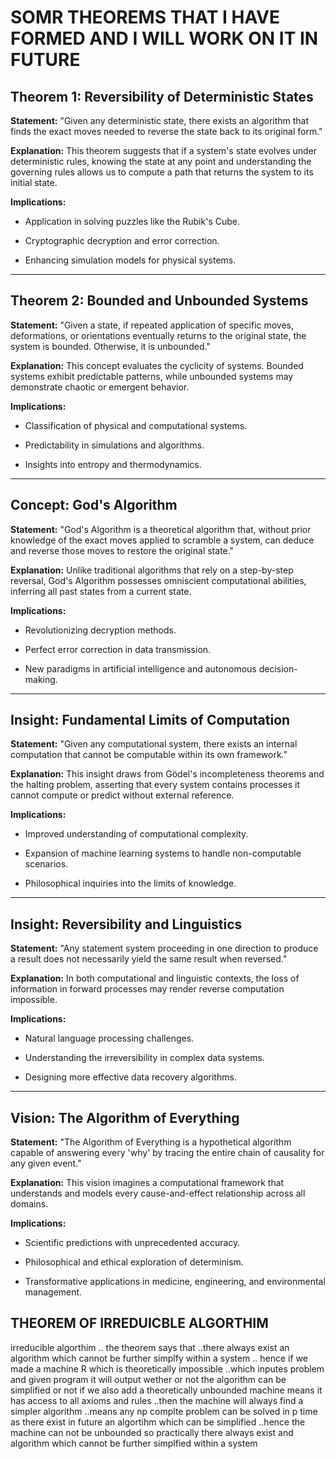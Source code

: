 # SOMR THEOREMS THAT I HAVE FORMED AND I WILL WORK ON IT IN FUTURE 

## Theorem 1: Reversibility of Deterministic States

**Statement:** "Given any deterministic state, there exists an algorithm that finds the exact moves needed to reverse the state back to its original form."

**Explanation:** This theorem suggests that if a system's state evolves under deterministic rules, knowing the state at any point and understanding the governing rules allows us to compute a path that returns the system to its initial state.

**Implications:**

- Application in solving puzzles like the Rubik's Cube.
    
- Cryptographic decryption and error correction.
    
- Enhancing simulation models for physical systems.
    

---

## Theorem 2: Bounded and Unbounded Systems

**Statement:** "Given a state, if repeated application of specific moves, deformations, or orientations eventually returns to the original state, the system is bounded. Otherwise, it is unbounded."

**Explanation:** This concept evaluates the cyclicity of systems. Bounded systems exhibit predictable patterns, while unbounded systems may demonstrate chaotic or emergent behavior.

**Implications:**

- Classification of physical and computational systems.
    
- Predictability in simulations and algorithms.
    
- Insights into entropy and thermodynamics.
    

---

## Concept: God's Algorithm

**Statement:** "God's Algorithm is a theoretical algorithm that, without prior knowledge of the exact moves applied to scramble a system, can deduce and reverse those moves to restore the original state."

**Explanation:** Unlike traditional algorithms that rely on a step-by-step reversal, God's Algorithm possesses omniscient computational abilities, inferring all past states from a current state.

**Implications:**

- Revolutionizing decryption methods.
    
- Perfect error correction in data transmission.
    
- New paradigms in artificial intelligence and autonomous decision-making.
    

---

## Insight: Fundamental Limits of Computation

**Statement:** "Given any computational system, there exists an internal computation that cannot be computable within its own framework."

**Explanation:** This insight draws from Gödel's incompleteness theorems and the halting problem, asserting that every system contains processes it cannot compute or predict without external reference.

**Implications:**

- Improved understanding of computational complexity.
    
- Expansion of machine learning systems to handle non-computable scenarios.
    
- Philosophical inquiries into the limits of knowledge.
    

---

## Insight: Reversibility and Linguistics

**Statement:** "Any statement system proceeding in one direction to produce a result does not necessarily yield the same result when reversed."

**Explanation:** In both computational and linguistic contexts, the loss of information in forward processes may render reverse computation impossible.

**Implications:**

- Natural language processing challenges.
    
- Understanding the irreversibility in complex data systems.
    
- Designing more effective data recovery algorithms.
    

---

## Vision: The Algorithm of Everything

**Statement:** "The Algorithm of Everything is a hypothetical algorithm capable of answering every 'why' by tracing the entire chain of causality for any given event."

**Explanation:** This vision imagines a computational framework that understands and models every cause-and-effect relationship across all domains.

**Implications:**

- Scientific predictions with unprecedented accuracy.
    
- Philosophical and ethical exploration of determinism.
    
- Transformative applications in medicine, engineering, and environmental management.


## THEOREM OF IRREDUICBLE ALGORTHIM

irreducible algorthim .. the theorem says that ..there always exist an algorithm which cannot be further simplfy within a system .. hence if we made a machine R which is theoretically impossible ..which inputes problem and given program it will output wether or not the algorithm can be simplified or not if we also add a theoretically unbounded machine means it has access to all axioms and rules ..then the machine will always find a simpler algorithm ..means any np complte problem can be solved in p time as there exist in future an algortihm which can be simplified ..hence the machine can not be unbounded so practically there always exist and algorithm which cannot be further simplfied within a system
